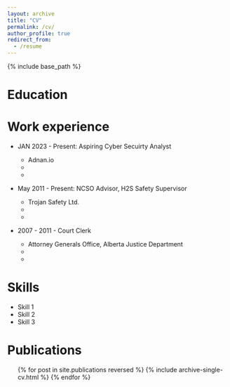 ```yaml
---
layout: archive
title: "CV"
permalink: /cv/
author_profile: true
redirect_from:
  - /resume
---
```


{% include base_path %}

Education
======


Work experience
======
* JAN 2023 - Present: Aspiring Cyber Secuirty Analyst 
  * Adnan.io
  * 
  * 

* May 2011 - Present: NCSO Advisor, H2S Safety Supervisor
  * Trojan Safety Ltd.
  * 
  * 

* 2007 - 2011 - Court Clerk
  * Attorney Generals Office, Alberta Justice Department
  * 
  * 
  
Skills
======
* Skill 1
* Skill 2
* Skill 3

Publications
======
  <ul>{% for post in site.publications reversed %}
    {% include archive-single-cv.html %}
  {% endfor %}</ul>
  
